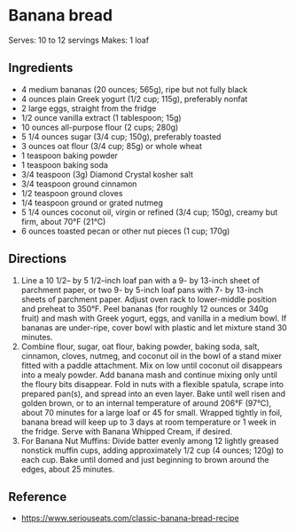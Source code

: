 # Banana bread

Serves: 10 to 12 servings
Makes: 1 loaf

## Ingredients

- 4 medium bananas (20 ounces; 565g), ripe but not fully black
- 4 ounces plain Greek yogurt (1/2 cup; 115g), preferably nonfat
- 2 large eggs, straight from the fridge
- 1/2 ounce vanilla extract (1 tablespoon; 15g)
- 10 ounces all-purpose flour (2 cups; 280g)
- 5 1/4 ounces sugar (3/4 cup; 150g), preferably toasted
- 3 ounces oat flour (3/4 cup; 85g) or whole wheat
- 1 teaspoon baking powder
- 1 teaspoon baking soda
- 3/4 teaspoon (3g) Diamond Crystal kosher salt
- 3/4 teaspoon ground cinnamon
- 1/2 teaspoon ground cloves
- 1/4 teaspoon ground or grated nutmeg
- 5 1/4 ounces coconut oil, virgin or refined (3/4 cup; 150g), creamy but firm, about 70°F (21°C)
- 6 ounces toasted pecan or other nut pieces (1 cup; 170g)

## Directions

1. Line a 10 1/2– by 5 1/2–inch loaf pan with a 9- by 13-inch sheet of parchment paper, or two 9- by 5-inch loaf pans with 7- by 13-inch sheets of parchment paper. Adjust oven rack to lower-middle position and preheat to 350°F. Peel bananas (for roughly 12 ounces or 340g fruit) and mash with Greek yogurt, eggs, and vanilla in a medium bowl. If bananas are under-ripe, cover bowl with plastic and let mixture stand 30 minutes.
2. Combine flour, sugar, oat flour, baking powder, baking soda, salt, cinnamon, cloves, nutmeg, and coconut oil in the bowl of a stand mixer fitted with a paddle attachment. Mix on low until coconut oil disappears into a mealy powder. Add banana mash and continue mixing only until the floury bits disappear. Fold in nuts with a flexible spatula, scrape into prepared pan(s), and spread into an even layer. Bake until well risen and golden brown, or to an internal temperature of around 206°F (97°C), about 70 minutes for a large loaf or 45 for small. Wrapped tightly in foil, banana bread will keep up to 3 days at room temperature or 1 week in the fridge. Serve with Banana Whipped Cream, if desired.
3. For Banana Nut Muffins: Divide batter evenly among 12 lightly greased nonstick muffin cups, adding approximately 1/2 cup (4 ounces; 120g) to each cup. Bake until domed and just beginning to brown around the edges, about 25 minutes.

## Reference

- <https://www.seriouseats.com/classic-banana-bread-recipe>
